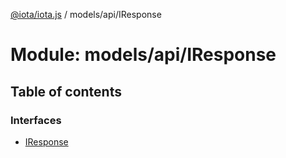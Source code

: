 [@iota/iota.js](../README.md) / models/api/IResponse

# Module: models/api/IResponse

## Table of contents

### Interfaces

- [IResponse](../interfaces/models_api_IResponse.IResponse.md)
